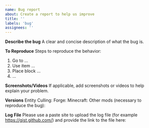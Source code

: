 ```yaml
---
name: Bug report
about: Create a report to help us improve
title: ''
labels: 'bug'
assignees: ''
---
```


**Describe the bug**
A clear and concise description of what the bug is.

**To Reproduce**
Steps to reproduce the behavior:
1. Go to ...
2. Use item ...
3. Place block ...
4. ...

**Screenshots/Videos**
If applicable, add screenshots or videos to help explain your problem.

**Versions**
Entity Culling: 
Forge: 
Minecraft: 
Other mods (necessary to reproduce the bug): 

**Log File**
Please use a paste site to upload the log file (for example https://gist.github.com/) and provide the link to the file here:

